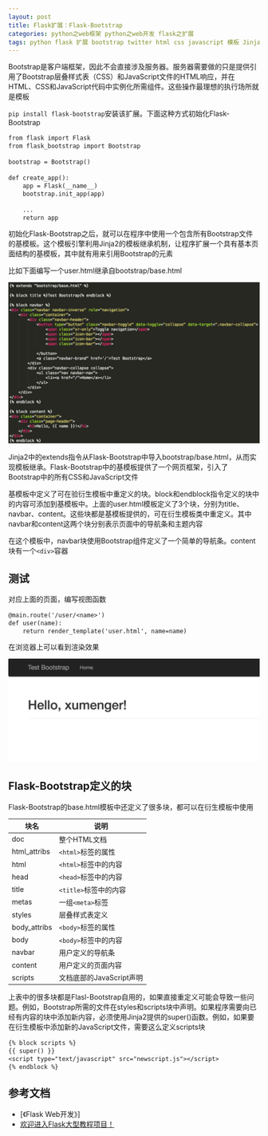 ```yaml
---
layout: post
title: Flask扩展：Flask-Bootstrap
categories: python之web框架 python之web开发 flask之扩展 
tags: python flask 扩展 bootstrap twitter html css javascript 模板 Jinja2 继承 
---
```


Bootstrap是客户端框架，因此不会直接涉及服务器。服务器需要做的只是提供引用了Bootstrap层叠样式表（CSS）和JavaScript文件的HTML响应，并在HTML、CSS和JavaScript代码中实例化所需组件。这些操作最理想的执行场所就是模板

`pip install flask-bootstrap`安装该扩展。下面这种方式初始化Flask-Bootstrap

```
from flask import Flask
from flask_bootstrap import Bootstrap

bootstrap = Bootstrap()

def create_app():
    app = Flask(__name__)
    bootstrap.init_app(app)

    ...
    return app
```

初始化Flask-Bootstrap之后，就可以在程序中使用一个包含所有Bootstrap文件的基模板。这个模板引擎利用Jinja2的模板继承机制，让程序扩展一个具有基本页面结构的基模板，其中就有用来引用Bootstrap的元素

比如下面编写一个user.html继承自bootstrap/base.html

![image](../media/image/2018-03-18/01-01.png)

Jinja2中的extends指令从Flask-Bootstrap中导入bootstrap/base.html，从而实现模板继承。Flask-Bootstrap中的基模板提供了一个网页框架，引入了Bootstrap中的所有CSS和JavaScript文件

基模板中定义了可在验衍生模板中重定义的块。block和endblock指令定义的块中的内容可添加到基模板中。上面的user.html模板定义了3个块，分别为title、navbar、content。这些块都是基模板提供的，可在衍生模板类中重定义。其中navbar和content这两个块分别表示页面中的导航条和主题内容

在这个模板中，navbar块使用Bootstrap组件定义了一个简单的导航条。content块有一个`<div>`容器

## 测试

对应上面的页面，编写视图函数

```
@main.route('/user/<name>')
def user(name):
    return render_template('user.html', name=name)
```

在浏览器上可以看到渲染效果

![image](../media/image/2018-03-18/01-02.png)

## Flask-Bootstrap定义的块

Flask-Bootstrap的base.html模板中还定义了很多块，都可以在衍生模板中使用

块名            | 说明
---------------|------------------
doc            | 整个HTML文档
html\_attribs  | `<html>`标签的属性
html           | `<html>`标签中的内容
head           | `<head>`标签中的内容
title          | `<title>`标签中的内容
metas          | 一组`<meta>`标签
styles         | 层叠样式表定义
body\_attribs  | `<body>`标签的属性
body           | `<body>`标签中的内容
navbar         | 用户定义的导航条
content        | 用户定义的页面内容
scripts        | 文档底部的JavaScript声明

上表中的很多块都是Flasl-Bootstrap自用的，如果直接重定义可能会导致一些问题。例如，Bootstrap所需的文件在styles和scripts块中声明。如果程序需要向已经有内容的块中添加新内容，必须使用Jinja2提供的super()函数。例如，如果要在衍生模板中添加新的JavaScript文件，需要这么定义scripts块

```
{% block scripts %}
{{ super() }}
<script type="text/javascript" src="newscript.js"></script>
{% endblock %}
```

## 参考文档

* [《Flask Web开发》]
* [欢迎进入Flask大型教程项目！](http://www.pythondoc.com/flask-mega-tutorial/index.html)
